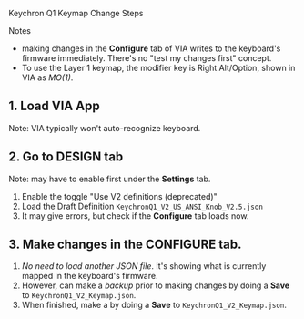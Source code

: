 Keychron Q1 Keymap Change Steps

Notes
- making changes in the **Configure** tab of VIA writes to the keyboard's firmware immediately. There's no "test my changes first" concept.
- To use the Layer 1 keymap, the modifier key is Right Alt/Option, shown in VIA as *MO(1)*.

## 1. Load VIA App

Note: VIA typically won't auto-recognize keyboard.

## 2. Go to **DESIGN** tab

 Note: may have to enable first under the **Settings** tab.
 
1. Enable the toggle "Use V2 definitions (deprecated)"
2. Load the Draft Definition `KeychronQ1_V2_US_ANSI_Knob_V2.5.json`
3. It may give errors, but check if the **Configure** tab loads now.


## 3. Make changes in the **CONFIGURE** tab.

1. *No need to load another JSON file*. It's showing what is currently mapped in the keyboard's firmware.
2. However, can make a *backup* prior to making changes by doing a **Save** to `KeychronQ1_V2_Keymap.json`.
3. When finished, make a by doing a **Save** to `KeychronQ1_V2_Keymap.json`.



